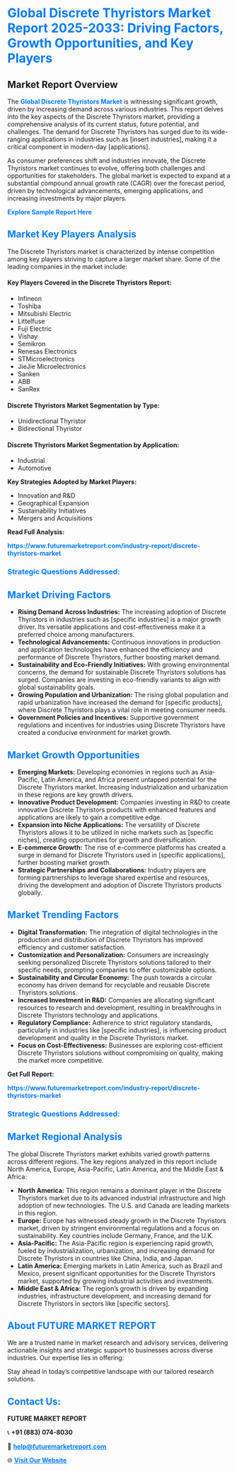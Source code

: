 <h1 style="color: #007BFF;">Global Discrete Thyristors Market Report 2025-2033: Driving Factors, Growth Opportunities, and Key Players</h1>

<section id="overview">
<h2>Market Report Overview</h2>
<p>The <a href="https://www.futuremarketreport.com/industry-report/discrete-thyristors-market" style="color: #007BFF; text-decoration: none;"><strong>Global Discrete Thyristors Market</strong></a> is witnessing significant growth, driven by increasing demand across various industries. This report delves into the key aspects of the Discrete Thyristors market, providing a comprehensive analysis of its current status, future potential, and challenges. The demand for Discrete Thyristors has surged due to its wide-ranging applications in industries such as [insert industries], making it a critical component in modern-day [applications].</p>
<p>As consumer preferences shift and industries innovate, the Discrete Thyristors market continues to evolve, offering both challenges and opportunities for stakeholders. The global market is expected to expand at a substantial compound annual growth rate (CAGR) over the forecast period, driven by technological advancements, emerging applications, and increasing investments by major players.</p>
</section>

<section id="overview">
<p><a href="https://www.futuremarketreport.com/request-sample/reportId=116136" style="color: #007BFF; text-decoration: none;"><strong>Explore Sample Report Here</strong></a></p>
</section>

<section id="key-players">
<h2 style="color: #007BFF;">Market Key Players Analysis</h2>
<p>The Discrete Thyristors market is characterized by intense competition among key players striving to capture a larger market share. Some of the leading companies in the market include:</p>
<h4>Key Players Covered in the Discrete Thyristors Report:</h4>
<ul><li>Infineon</li><li>Toshiba</li><li>Mitsubishi Electric</li><li>Littelfuse</li><li>Fuji Electric</li><li>Vishay</li><li>Semikron</li><li>Renesas Electronics</li><li>STMicroelectronics</li><li>JieJie Microelectronics</li><li>Sanken</li><li>ABB</li><li>SanRex</li></ul>
<h4>Discrete Thyristors Market Segmentation by Type:</h4>
<ul><li>Unidirectional Thyristor</li><li>Bidirectional Thyristor</li></ul>

<h4>Discrete Thyristors Market Segmentation by Application:</h4>
<ul><li>Industrial</li><li>Automotive</li></ul>
<p><strong>Key Strategies Adopted by Market Players:</strong></p>
<ul>
<li>Innovation and R&D</li>
<li>Geographical Expansion</li>
<li>Sustainability Initiatives</li>
<li>Mergers and Acquisitions</li>
</ul>
</section>

<section>
<p><strong>Read Full Analysis: </strong></p><a href="https://www.futuremarketreport.com/industry-report/discrete-thyristors-market" style="color: #007BFF; text-decoration: none;"><strong>https://www.futuremarketreport.com/industry-report/discrete-thyristors-market</strong></a>
<h3 style="color: #007BFF;">Strategic Questions Addressed:</h3>
</section>

<section id="driving-factors">
<h2 style="color: #007BFF;">Market Driving Factors</h2>
<ul>
<li><strong>Rising Demand Across Industries:</strong> The increasing adoption of Discrete Thyristors in industries such as [specific industries] is a major growth driver. Its versatile applications and cost-effectiveness make it a preferred choice among manufacturers.</li>
<li><strong>Technological Advancements:</strong> Continuous innovations in production and application technologies have enhanced the efficiency and performance of Discrete Thyristors, further boosting market demand.</li>
<li><strong>Sustainability and Eco-Friendly Initiatives:</strong> With growing environmental concerns, the demand for sustainable Discrete Thyristors solutions has surged. Companies are investing in eco-friendly variants to align with global sustainability goals.</li>
<li><strong>Growing Population and Urbanization:</strong> The rising global population and rapid urbanization have increased the demand for [specific products], where Discrete Thyristors plays a vital role in meeting consumer needs.</li>
<li><strong>Government Policies and Incentives:</strong> Supportive government regulations and incentives for industries using Discrete Thyristors have created a conducive environment for market growth.</li>
</ul>
</section>

<section id="growth-opportunities">
<h2 style="color: #007BFF;">Market Growth Opportunities</h2>
<ul>
<li><strong>Emerging Markets:</strong> Developing economies in regions such as Asia-Pacific, Latin America, and Africa present untapped potential for the Discrete Thyristors market. Increasing industrialization and urbanization in these regions are key growth drivers.</li>
<li><strong>Innovative Product Development:</strong> Companies investing in R&D to create innovative Discrete Thyristors products with enhanced features and applications are likely to gain a competitive edge.</li>
<li><strong>Expansion into Niche Applications:</strong> The versatility of Discrete Thyristors allows it to be utilized in niche markets such as [specific niches], creating opportunities for growth and diversification.</li>
<li><strong>E-commerce Growth:</strong> The rise of e-commerce platforms has created a surge in demand for Discrete Thyristors used in [specific applications], further boosting market growth.</li>
<li><strong>Strategic Partnerships and Collaborations:</strong> Industry players are forming partnerships to leverage shared expertise and resources, driving the development and adoption of Discrete Thyristors products globally.</li>
</ul>
</section>

<section id="trending-factors">
<h2 style="color: #007BFF;">Market Trending Factors</h2>
<ul>
<li><strong>Digital Transformation:</strong> The integration of digital technologies in the production and distribution of Discrete Thyristors has improved efficiency and customer satisfaction.</li>
<li><strong>Customization and Personalization:</strong> Consumers are increasingly seeking personalized Discrete Thyristors solutions tailored to their specific needs, prompting companies to offer customizable options.</li>
<li><strong>Sustainability and Circular Economy:</strong> The push towards a circular economy has driven demand for recyclable and reusable Discrete Thyristors solutions.</li>
<li><strong>Increased Investment in R&D:</strong> Companies are allocating significant resources to research and development, resulting in breakthroughs in Discrete Thyristors technology and applications.</li>
<li><strong>Regulatory Compliance:</strong> Adherence to strict regulatory standards, particularly in industries like [specific industries], is influencing product development and quality in the Discrete Thyristors market.</li>
<li><strong>Focus on Cost-Effectiveness:</strong> Businesses are exploring cost-efficient Discrete Thyristors solutions without compromising on quality, making the market more competitive.</li>
</ul>
</section>

<section>
<p><strong>Get Full Report: </strong></p><a href="https://www.futuremarketreport.com/industry-report/discrete-thyristors-market" style="color: #007BFF; text-decoration: none;"><strong>https://www.futuremarketreport.com/industry-report/discrete-thyristors-market</strong></a>
<h3 style="color: #007BFF;">Strategic Questions Addressed:</h3>
</section>


<section id="regional-analysis">
<h2 style="color: #007BFF;">Market Regional Analysis</h2>
<p>The global Discrete Thyristors market exhibits varied growth patterns across different regions. The key regions analyzed in this report include North America, Europe, Asia-Pacific, Latin America, and the Middle East & Africa:</p>
<ul>
<li><strong>North America:</strong> This region remains a dominant player in the Discrete Thyristors market due to its advanced industrial infrastructure and high adoption of new technologies. The U.S. and Canada are leading markets in this region.</li>
<li><strong>Europe:</strong> Europe has witnessed steady growth in the Discrete Thyristors market, driven by stringent environmental regulations and a focus on sustainability. Key countries include Germany, France, and the U.K.</li>
<li><strong>Asia-Pacific:</strong> The Asia-Pacific region is experiencing rapid growth, fueled by industrialization, urbanization, and increasing demand for Discrete Thyristors in countries like China, India, and Japan.</li>
<li><strong>Latin America:</strong> Emerging markets in Latin America, such as Brazil and Mexico, present significant opportunities for the Discrete Thyristors market, supported by growing industrial activities and investments.</li>
<li><strong>Middle East & Africa:</strong> The region’s growth is driven by expanding industries, infrastructure development, and increasing demand for Discrete Thyristors in sectors like [specific sectors].</li>
</ul>
</section>

<footer>
<h2 style="color: #007BFF;">About FUTURE MARKET REPORT</h2>
<p>We are a trusted name in market research and advisory services, delivering actionable insights and strategic support to businesses across diverse industries. Our expertise lies in offering:</p>

<p>Stay ahead in today’s competitive landscape with our tailored research solutions.</p>

<h2 style="color: #007BFF;">Contact Us:</h2>
<p><strong>FUTURE MARKET REPORT</strong></p>
<p>📞 <strong>+91 (883) 074-8030</strong></p>
<p>📧 <strong><a href="mailto:help@futuremarketreport.com" style="color: #007BFF;">help@futuremarketreport.com</a></strong></p>
<p>🌐 <strong><a href="https://www.futuremarketreport.com/" style="color: #007BFF;">Visit Our Website</a></strong></p>
</footer>